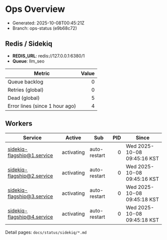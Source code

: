 # Ops Overview

- Generated: 2025-10-08T00:45:21Z
- Branch: ops-status (e9b68c72)

## Redis / Sidekiq
- **REDIS_URL**: redis://127.0.0.1:6380/1
- **Queue**: llm_seo

| Metric | Value |
|---|---:|
| Queue backlog | 0 |
| Retries (global) | 0 |
| Dead (global) | 5 |
| Error lines (since 1 hour ago) | 4 |

## Workers
| Service | Active | Sub | PID | Since |
|---|---|---|---:|---|
| sidekiq-flagship@1.service | activating | auto-restart | 0 | Wed 2025-10-08 09:45:16 KST |
| sidekiq-flagship@2.service | activating | auto-restart | 0 | Wed 2025-10-08 09:45:16 KST |
| sidekiq-flagship@3.service | activating | auto-restart | 0 | Wed 2025-10-08 09:45:18 KST |
| sidekiq-flagship@4.service | activating | auto-restart | 0 | Wed 2025-10-08 09:45:18 KST |

Detail pages: `docs/status/sidekiq/*.md`
